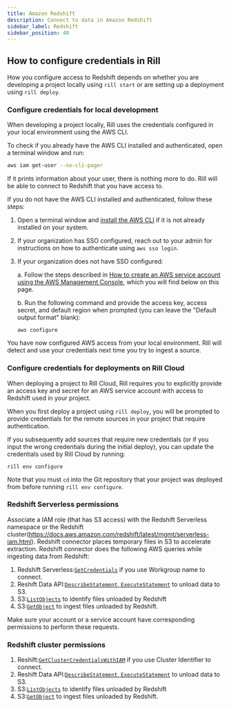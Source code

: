 ```yaml
---
title: Amazon Redshift
description: Connect to data in Amazon Redshift
sidebar_label: Redshift
sidebar_position: 40
---
```


<!-- WARNING: There are links to this page in source code. If you move it, find and replace the links and consider adding a redirect in docusaurus.config.js. -->

## How to configure credentials in Rill

How you configure access to Redshift depends on whether you are developing a project locally using `rill start` or are setting up a deployment using `rill deploy`.

### Configure credentials for local development

When developing a project locally, Rill uses the credentials configured in your local environment using the AWS CLI. 

To check if you already have the AWS CLI installed and authenticated, open a terminal window and run:
```bash
aws iam get-user --no-cli-pager
```
If it prints information about your user, there is nothing more to do. Rill will be able to connect to Redshift that you have access to.

If you do not have the AWS CLI installed and authenticated, follow these steps:

1. Open a terminal window and [install the AWS CLI](https://docs.aws.amazon.com/cli/latest/userguide/getting-started-install.html) if it is not already installed on your system.

2. If your organization has SSO configured, reach out to your admin for instructions on how to authenticate using `aws sso login`.

3. If your organization does not have SSO configured:

    a. Follow the steps described in [How to create an AWS service account using the AWS Management Console](./s3.md#how-to-create-an-aws-service-account-using-the-aws-management-console), which you will find below on this page.

    b. Run the following command and provide the access key, access secret, and default region when prompted (you can leave the "Default output format" blank):
    ```
    aws configure
    ```

You have now configured AWS access from your local environment. Rill will detect and use your credentials next time you try to ingest a source.

### Configure credentials for deployments on Rill Cloud

When deploying a project to Rill Cloud, Rill requires you to explicitly provide an access key and secret for an AWS service account with access to Redshift used in your project. 

When you first deploy a project using `rill deploy`, you will be prompted to provide credentials for the remote sources in your project that require authentication.

If you subsequently add sources that require new credentials (or if you input the wrong credentials during the initial deploy), you can update the credentials used by Rill Cloud by running:
```
rill env configure
```
Note that you must `cd` into the Git repository that your project was deployed from before running `rill env configure`.

### Redshift Serverless permissions
Associate a IAM role (that has S3 access) with the Redshift Serverless namespace or the Redshift cluster(https://docs.aws.amazon.com/redshift/latest/mgmt/serverless-iam.html). Redshift connector places temporary files in S3 to accelerate extraction.
Redshift connector does the following AWS queries while ingesting data from Redshift:
1. Redshift Serverless:[`GetCredentials`](https://docs.aws.amazon.com/redshift-data/latest/APIReference/API_ExecuteStatement.html) if you use Workgroup name to connect. 
1. Reshift Data API:[`DescribeStatement`, `ExecuteStatement`](https://docs.aws.amazon.com/redshift-data/latest/APIReference/API_ExecuteStatement.html) to unload data to S3.
1. S3:[`ListObjects`](https://docs.aws.amazon.com/AmazonS3/latest/API/API_ListObjects.html) to identify files unloaded by Redshift
1. S3:[`GetObject`](https://docs.aws.amazon.com/AmazonS3/latest/API/API_GetObject.html) to ingest files unloaded by Redshift.

Make sure your account or a service account have corresponding permissions to perform these requests. 

### Redshift cluster permissions
1. Reshift:[`GetClusterCredentialsWithIAM`](https://docs.aws.amazon.com/redshift-data/latest/APIReference/API_ExecuteStatement.html) if you use Cluster Identifier to connect. 
1. Reshift Data API:[`DescribeStatement`, `ExecuteStatement`](https://docs.aws.amazon.com/redshift-data/latest/APIReference/API_ExecuteStatement.html) to unload data to S3.
1. S3:[`ListObjects`](https://docs.aws.amazon.com/AmazonS3/latest/API/API_ListObjects.html) to identify files unloaded by Redshift
1. S3:[`GetObject`](https://docs.aws.amazon.com/AmazonS3/latest/API/API_GetObject.html) to ingest files unloaded by Redshift.


